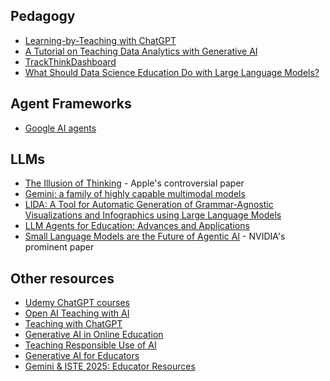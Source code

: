 ## Pedagogy
* [Learning-by-Teaching with ChatGPT](https://arxiv.org/abs/2412.15226)
* [A Tutorial on Teaching Data Analytics with Generative AI](https://doi.org/10.1287/inte.2023.0053)
* [TrackThinkDashboard](https://arxiv.org/abs/2503.19460)
* [What Should Data Science Education Do with Large Language Models?](https://arxiv.org/abs/2307.02792)

## Agent Frameworks
* [Google AI agents](https://archive.org/details/google-ai-agents-whitepaper)

## LLMs
* [The Illusion of Thinking](https://ml-site.cdn-apple.com/papers/the-illusion-of-thinking.pdf) - Apple's controversial paper
* [Gemini: a family of highly capable multimodal models](https://arxiv.org/abs/2312.11805)
* [LIDA: A Tool for Automatic Generation of Grammar-Agnostic Visualizations and Infographics using Large Language Models](https://arxiv.org/abs/2303.02927)
* [LLM Agents for Education: Advances and Applications](https://arxiv.org/abs/2503.11733)
* [Small Language Models are the Future of Agentic AI](https://research.nvidia.com/labs/lpr/slm-agents/) - NVIDIA's prominent paper

## Other resources
* [Udemy ChatGPT courses](https://www.udemy.com/topic/chatgpt)
* [Open AI Teaching with AI](https://openai.com/index/teaching-with-ai/)
* [Teaching with ChatGPT](https://teachingwithchatgpt.org.uk/home)
* [Generative AI in Online Education](https://sites.google.com/2u.com/2u-educator-enrichment/on-demand-resources/resource-collection/generative-ai-in-online-education)
* [Teaching Responsible Use of AI](https://services.google.com/fh/files/misc/google_teaching_responsible_ai.pdf)
* [Generative AI for Educators](https://skillshop.exceedlms.com/student/path/1176018?utm_source=google&utm_medium=institutions&utm_campaign=sou--direct__med--none-direct__cam--gwgsite__con--null__ter--null&gwg_campaign_id=null&gwg_exp=null)
* [Gemini & ISTE 2025: Educator Resources](https://blog.google/outreach-initiatives/education/gemini-iste-2025/)
